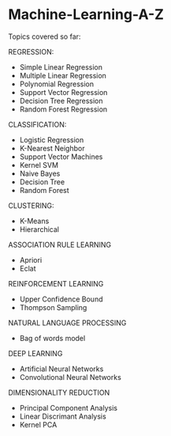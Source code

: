 # Machine-Learning-A-Z

Topics covered so far:

REGRESSION:
- Simple Linear Regression
- Multiple Linear Regression
- Polynomial Regression
- Support Vector Regression
- Decision Tree Regression
- Random Forest Regression

CLASSIFICATION:
- Logistic Regression
- K-Nearest Neighbor
- Support Vector Machines
- Kernel SVM
- Naive Bayes
- Decision Tree
- Random Forest

CLUSTERING:
- K-Means
- Hierarchical

ASSOCIATION RULE LEARNING
- Apriori
- Eclat

REINFORCEMENT LEARNING
- Upper Confidence Bound
- Thompson Sampling

NATURAL LANGUAGE PROCESSING
- Bag of words model

DEEP LEARNING
- Artificial Neural Networks
- Convolutional Neural Networks

DIMENSIONALITY REDUCTION
- Principal Component Analysis
- Linear Discrimant Analysis
- Kernel PCA
